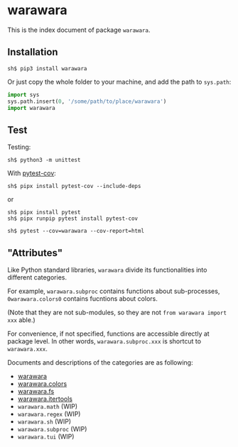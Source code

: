 warawara
===============================================================================

This is the index document of package `warawara`.


Installation
-----------------------------------------------------------------------------
```console
sh$ pip3 install warawara
```

Or just copy the whole folder to your machine, and add the path to `sys.path`:

```python
import sys
sys.path.insert(0, '/some/path/to/place/warawara')
import warawara
```


Test
-------------------------------------------------------------------------------
Testing:

```console
sh$ python3 -m unittest
```

With [pytest-cov](https://pytest-cov.readthedocs.io/en/latest/):

```console
sh$ pipx install pytest-cov --include-deps
```

or

```console
sh$ pipx install pytest
sh$ pipx runpip pytest install pytest-cov

sh$ pytest --cov=warawara --cov-report=html
```


"Attributes"
-----------------------------------------------------------------------------
Like Python standard libraries, `warawara` divide its functionalities into
different categories.

For example, `warawara.subproc` contains functions about sub-processes,
`0warawara.colors0` contains fucntions about colors.

(Note that they are not sub-modules, so they are not `from warawara import xxx` able.)

For convenience, if not specified, functions are accessible directly at package level.
In other words, `warawara.subproc.xxx` is shortcut to `warawara.xxx`.

Documents and descriptions of the categories are as following:

*   [warawara](warawara.md)
*   [warawara.colors](warawara.colors.md)
*   [warawara.fs](warawara.fs.md)
*   [warawara.itertools](warawara.itertools.md)
*   `warawara.math` (WIP)
*   `warawara.regex` (WIP)
*   `warawara.sh` (WIP)
*   `warawara.subproc` (WIP)
*   `warawara.tui` (WIP)
